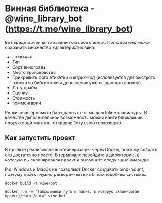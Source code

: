 # Винная библиотека - @wine_library_bot (<https://t.me/wine_library_bot>)

Бот предназачен для хранения отзывов о винах. Пользователь может сохранить множество характеристик вина:
* Название
* Тип
* Сорт винограда
* Место производства
* Прикрепить фото этикетки и *штрих-код* (используется для быстрого поиска по библиотеки и дополнения уже созданных отзывов)
* Дату пробы
* Оценку
* Стоимость
* Комментарий

Реализован просмотр базы данных с помощью Inline клавиатуры. В качестве дополнительной возможности можно найти ближайший продуктовый магазин, отправив боту свою геопозицию.


## Как запустить проект

В проекте реализована контейнеризация через Docker, поэтому собрать его достаточно просто. В терминале перейдите в директорию, в которую вы склонировали проект и выполните следующие команды:

P.s. Windows и MacOs не позволяют Docker создавать bind-mount, поэтому проект нужно разворачивать на Linux-подобных системах

```docker build -t vine-bot .```

```docker run -v "[абсолюиный путь к папке, в которую склонирован проект]/data:/data" vine-bot```

